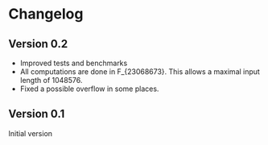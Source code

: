 # Changelog

## Version 0.2

* Improved tests and benchmarks
* All computations are done in F_{23068673}. This allows a maximal input length
  of 1048576.
* Fixed a possible overflow in some places.

## Version 0.1

Initial version
